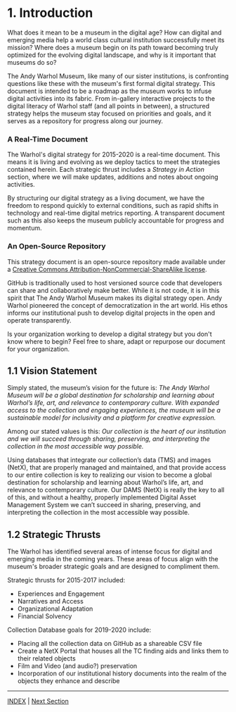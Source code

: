 # 1. Introduction

What does it mean to be a museum in the digital age? How can digital and emerging media help a world class cultural institution successfully meet its mission? Where does a museum begin on its path toward becoming truly optimized for the evolving digital landscape, and why is it important that museums do so?

The Andy Warhol Museum, like many of our sister institutions, is confronting questions like these with the museum's first formal digital strategy. This document is intended to be a roadmap as the museum works to infuse digital activities into its fabric. From in-gallery interactive projects to the digital literacy of Warhol staff (and all points in between), a structured strategy helps the museum stay focused on priorities and goals, and it serves as a repository for progress along our journey.

### A Real-Time Document

The Warhol's digital strategy for 2015-2020 is a real-time document. This means it is living and evolving as we deploy tactics to meet the strategies contained herein. Each strategic thrust includes a *Strategy in Action* section, where we will make updates, additions and notes about ongoing activities.

By structuring our digital strategy as a living document, we have the freedom to respond quickly to external conditions, such as rapid shifts in technology and real-time digital metrics reporting. A transparent document such as this also keeps the museum publicly accountable for progress and momentum.

### An Open-Source Repository

This strategy document is an open-source repository made available under a [Creative Commons Attribution-NonCommercial-ShareAlike license](http://creativecommons.org/licenses/by-nc-sa/4.0/).

GitHub is traditionally used to host versioned source code that developers can share and collaboratively make better. While it is not code, it is in this spirit that The Andy Warhol Museum makes its digital strategy open. Andy Warhol pioneered the concept of democratization in the art world. His ethos informs our institutional push to develop digital projects in the open and operate transparently.

Is your organization working to develop a digital strategy but you don't know where to begin? Feel free to share, adapt or repurpose our document for your organization. 

## 1.1 Vision Statement

Simply stated, the museum’s vision for the future is: *The Andy Warhol Museum will be a global destination for scholarship and learning about Warhol’s life, art, and relevance to contemporary culture. With expanded access to the collection and engaging experiences, the museum will be a sustainable model for inclusivity and a platform for creative expression.* 

Among our stated values is this: *Our collection is the heart of our institution and we will succeed through sharing, preserving, and interpreting the collection in the most accessible way possible.* 

Using databases that integrate our collection’s data (TMS) and images (NetX), that are properly managed and maintained, and that provide access to our entire collection is key to realizing our vision to become a global destination for scholarship and learning about Warhol’s life, art, and relevance to contemporary culture. Our DAMS (NetX) is really the key to all of this, and without a healthy, properly implemented Digital Asset Management System we can’t succeed in sharing, preserving, and interpreting the collection in the most accessible way possible. 

## 1.2 Strategic Thrusts

The Warhol has identified several areas of intense focus for digital and emerging media in the coming years. These areas of focus align with the museum's broader strategic goals and are designed to compliment them.

Strategic thrusts for 2015-2017 included:

* Experiences and Engagement
* Narratives and Access
* Organizational Adaptation
* Financial Solvency

Collection Database goals for 2019-2020 include:

* Placing all the collection data on GitHub as a shareable CSV file
* Create a NetX Portal that houses all the TC finding aids and links them to their related objects
* Film and Video (and audio?) preservation
* Incorporation of our institutional history documents into the realm of the objects they enhance and describe

-----

[INDEX](index.md) | [Next Section](02_Experiences_and_Engagement.md)



